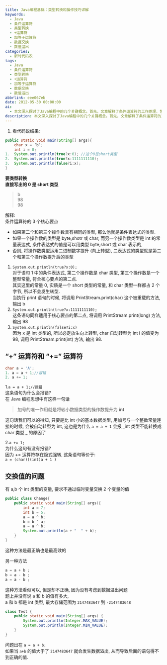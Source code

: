 ```yaml
---
title: Java编程基础：类型转换和操作技巧详解
keywords:
  - Java
  - 条件运算符
  - 类型转换
  - +运算符
  - 加等于运算符
  - 数据交换
  - 数值溢出
categories:
  - 新时代码农
tags:
  - Java
  - 条件运算符
  - 类型转换
  - +运算符
  - 加等于运算符
  - 数据交换
  - 数值溢出
abbrlink: eee067eb
date: 2012-05-30 00:00:00
ai:
  - 本文深入探讨了Java编程中的几个关键概念。首先，文章解释了条件运算符的工作原理，包括操作数的类型如何影响表达式的类型。接着，讨论了加号（+）和加等于（+=）运算符的行为，特别是在处理不同数据类型的变量时可能出现的错误。最后，文章通过一个实例说明了如何在不使用临时变量的情况下交换两个整型变量的值，并指出了另一种方法在数值溢出时的潜在问题。
description: 本文深入探讨了Java编程中的几个关键概念。首先，文章解释了条件运算符的工作原理，包括操作数的类型如何影响表达式的类型。接着，讨论了加号（+）和加等于（+=）运算符的行为，特别是在处理不同数据类型的变量时可能出现的错误。最后，文章通过一个实例说明了如何在不使用临时变量的情况下交换两个整型变量的值，并指出了另一种方法在数值溢出时的潜在问题。
---
```


1. 看代码说结果:

```java
public static void main(String[] args){
    char x = ‘b’;
    int i = 0;
1.  System.out.println(true?x:0); //这个0是short类型
2.  System.out.println(true?x:1111111110);
3.  System.out.println(false?i:x);
}
```

**要类型转换**  
**直接写出的 0 是 short 类型**

> b  
> 98  
> 98

解释:  
条件运算符的 3 个核心要点

- 如果第二个和第三个操作数具有相同的类型, 那么他就是条件表达式的类型.
- 如果一个操作数的类型是 byte,shotr 或 char, 而另一个操作数类型是 int 的常量表达式, 条件表达式的值是可以用类型 byte,short 或 char 表示的,
- 否则, 将操作数类型运用二进制数字提升 (向上转型), 二表达式的类型就是第二个和第三个操作数提升后的类型

1. `System.out.println(true?x:0);`  
   对于语句 1 中的条件表达式, 第二个操作数是 char 类型, 第三个操作数是一个整型常量, 符合核心要点的第二点.  
   其实这里的常量 0, 实质是一个 short 类型的常量, 和 char 类型一样都占 2 个字节, 所以不会发生转型.  
   当执行 print 语句的时候, 将调用 PrintStream.print(char) 这个被重载的方法, 输出 b
2. `System.out.println(true?x:1111111110);`  
   这条语句同样适用于核心要点的第二点, 将调用 PrintStream.print(long) 方法, 输出 98
3. `System.out.println(false?i:x)`  
   因为 x 是 int 类型的, 所以必定放生向上转型, char 自动转型为 int i 的值变为 98, 调用 PrintStream.print(int) 方法, 输出 98.

## “+” 运算符和 “+=” 运算符

```java
char a = 'A';
1. a = a + 1;//报错
2. a += 1;
```

1.`a = a + 1;//报错`  
这条语句为什么会报错?  
在 Java 编程思想中有这样一句话

> 加号的唯一作用就是将较小数据类型的操作数提升为 **int**

这句话我们可以的得知, 只要是比 int 小的基本数据类型, 用加号与一个整数常量连接的时候, 会被自动转型为 int, 这也是为什么 `a = a + 1` 会报 _int 类型不能转换成 char 类型 _ 的原因了

2.`a += 1;`  
为什么这句有没有报错?  
因为 += 运算符存在隐式强转, 这条语句等价于:  
`a = (char)((int)a + 1 )`

## 交换值的问题

有 a,b 个 int 类型的变量, 要求不通过临时变量交换 2 个变量的值

```java
public class Change{
    public static void main(String[] args){
        int a = 7;
        int b = 5;
        a = a ^ b;
        b = b ^ a;
        a = a ^ b;
        System.out.println(a + "  " + b);
    }
}
```

这种方法是最正确也是最高效的

另一种方法

```java
a = a + b ;
b = a - b ;
a = a - b ;
```

这种方法看似可以, 但是却不正确, 因为没有考虑到数据溢出问题  
题上并没有说 a 和 b 的值有多大,  
a 和 b 都是 int 类型, 最大存储范围为 `2147483647` 到 `-2147483648`

```java
class Test {
    public static void main(String[] args) {
        System.out.println(Integer.MAX_VALUE);
        System.out.println(Integer.MIN_VALUE);
    }
}
```

问题出在 `a = a + b;`  
如果当 `a+b` 的值大于了 `2147483647` 就会发生数据溢出, 从而导致后面的语句得不到正确的值.
